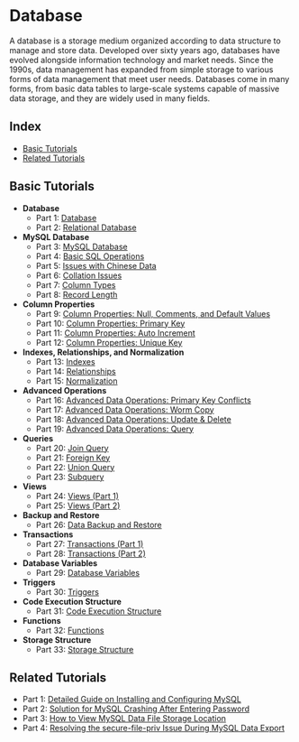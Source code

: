 # Database 

A database is a storage medium organized according to data structure to manage and store data. Developed over sixty years ago, databases have evolved alongside information technology and market needs. Since the 1990s, data management has expanded from simple storage to various forms of data management that meet user needs. Databases come in many forms, from basic data tables to large-scale systems capable of massive data storage, and they are widely used in many fields.

## Index

- [Basic Tutorials](#basic-tutorials)
- [Related Tutorials](#related-tutorials)

## Basic Tutorials

- **Database**
  - Part 1: [Database](https://github.com/guobinhit/mysql-tutorial/blob/master/articles/database.md)
  - Part 2: [Relational Database](https://github.com/guobinhit/mysql-tutorial/blob/master/articles/relation-db.md)
- **MySQL Database**
  - Part 3: [MySQL Database](https://github.com/guobinhit/mysql-tutorial/blob/master/articles/mysql_db.md)
  - Part 4: [Basic SQL Operations](https://github.com/guobinhit/mysql-tutorial/blob/master/articles/sql-operation.md)
  - Part 5: [Issues with Chinese Data](https://github.com/guobinhit/mysql-tutorial/blob/master/articles/chinese-data.md)
  - Part 6: [Collation Issues](https://github.com/guobinhit/mysql-tutorial/blob/master/articles/collate.md)
  - Part 7: [Column Types](https://github.com/guobinhit/mysql-tutorial/blob/master/articles/column-type.md)
  - Part 8: [Record Length](https://github.com/guobinhit/mysql-tutorial/blob/master/articles/record-length.md)
- **Column Properties**
  - Part 9: [Column Properties: Null, Comments, and Default Values](https://github.com/guobinhit/mysql-tutorial/blob/master/articles/column-null-comment-default.md)
  - Part 10: [Column Properties: Primary Key](https://github.com/guobinhit/mysql-tutorial/blob/master/articles/primarykey.md)
  - Part 11: [Column Properties: Auto Increment](https://github.com/guobinhit/mysql-tutorial/blob/master/articles/increment.md)
  - Part 12: [Column Properties: Unique Key](https://github.com/guobinhit/mysql-tutorial/blob/master/articles/uniquekey.md)
- **Indexes, Relationships, and Normalization**
  - Part 13: [Indexes](https://github.com/guobinhit/mysql-tutorial/blob/master/articles/index.md)
  - Part 14: [Relationships](https://github.com/guobinhit/mysql-tutorial/blob/master/articles/relation.md)
  - Part 15: [Normalization](https://github.com/guobinhit/mysql-tutorial/blob/master/articles/paradigm.md)
- **Advanced Operations**
  - Part 16: [Advanced Data Operations: Primary Key Conflicts](https://github.com/guobinhit/mysql-tutorial/blob/master/articles/duplicate-primary-key.md)
  - Part 17: [Advanced Data Operations: Worm Copy](https://github.com/guobinhit/mysql-tutorial/blob/master/articles/worm-copy.md)
  - Part 18: [Advanced Data Operations: Update & Delete](https://github.com/guobinhit/mysql-tutorial/blob/master/articles/updata-and-delete.md)
  - Part 19: [Advanced Data Operations: Query](https://github.com/guobinhit/mysql-tutorial/blob/master/articles/select.md)
- **Queries**
  - Part 20: [Join Query](https://github.com/guobinhit/mysql-tutorial/blob/master/articles/join-query.md)
  - Part 21: [Foreign Key](https://github.com/guobinhit/mysql-tutorial/blob/master/articles/foreign-key.md)
  - Part 22: [Union Query](https://github.com/guobinhit/mysql-tutorial/blob/master/articles/union.md)
  - Part 23: [Subquery](https://github.com/guobinhit/mysql-tutorial/blob/master/articles/sub-query.md)
- **Views**
  - Part 24: [Views (Part 1)](https://github.com/guobinhit/mysql-tutorial/blob/master/articles/view-one.md)
  - Part 25: [Views (Part 2)](https://github.com/guobinhit/mysql-tutorial/blob/master/articles/view-two.md)
- **Backup and Restore**
  - Part 26: [Data Backup and Restore](https://github.com/guobinhit/mysql-tutorial/blob/master/articles/backup.md)
- **Transactions**
  - Part 27: [Transactions (Part 1)](https://github.com/guobinhit/mysql-tutorial/blob/master/articles/thing-one.md)
  - Part 28: [Transactions (Part 2)](https://github.com/guobinhit/mysql-tutorial/blob/master/articles/thing-two.md)
- **Database Variables**
  - Part 29: [Database Variables](https://github.com/guobinhit/mysql-tutorial/blob/master/articles/database-variable.md)
- **Triggers**
  - Part 30: [Triggers](https://github.com/guobinhit/mysql-tutorial/blob/master/articles/trigger.md)
- **Code Execution Structure**
  - Part 31: [Code Execution Structure](https://github.com/guobinhit/mysql-tutorial/blob/master/articles/code-execution-structure.md)
- **Functions**
  - Part 32: [Functions](https://github.com/guobinhit/mysql-tutorial/blob/master/articles/function.md)
- **Storage Structure**
  - Part 33: [Storage Structure](https://github.com/guobinhit/mysql-tutorial/blob/master/articles/procedure.md)

## Related Tutorials

- Part 1: [Detailed Guide on Installing and Configuring MySQL](https://github.com/guobinhit/mysql-tutorial/blob/master/articles/install-mysql.md)
- Part 2: [Solution for MySQL Crashing After Entering Password](https://github.com/guobinhit/mysql-tutorial/blob/master/articles/resovle-method.md)
- Part 3: [How to View MySQL Data File Storage Location](https://github.com/guobinhit/mysql-tutorial/blob/master/articles/datafile.md)
- Part 4: [Resolving the secure-file-priv Issue During MySQL Data Export](https://github.com/guobinhit/mysql-tutorial/blob/master/articles/secure.md)
